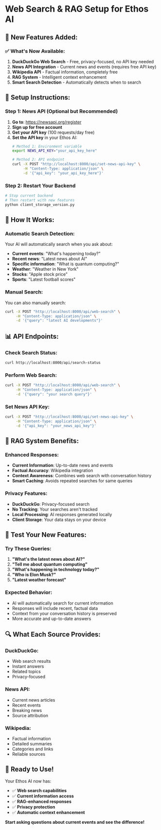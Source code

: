 # Web Search & RAG Setup for Ethos AI

## 🚀 **New Features Added:**

### ✅ **What's Now Available:**
1. **DuckDuckGo Web Search** - Free, privacy-focused, no API key needed
2. **News API Integration** - Current news and events (requires free API key)
3. **Wikipedia API** - Factual information, completely free
4. **RAG System** - Intelligent context enhancement
5. **Smart Search Detection** - Automatically detects when to search

## 🔧 **Setup Instructions:**

### **Step 1: News API (Optional but Recommended)**
1. **Go to**: https://newsapi.org/register
2. **Sign up for free account**
3. **Get your API key** (100 requests/day free)
4. **Set the API key** in your Ethos AI:
   ```bash
   # Method 1: Environment variable
   export NEWS_API_KEY="your_api_key_here"
   
   # Method 2: API endpoint
   curl -X POST "http://localhost:8000/api/set-news-api-key" \
        -H "Content-Type: application/json" \
        -d '{"api_key": "your_api_key_here"}'
   ```

### **Step 2: Restart Your Backend**
```bash
# Stop current backend
# Then restart with new features
python client_storage_version.py
```

## 🎯 **How It Works:**

### **Automatic Search Detection:**
Your AI will automatically search when you ask about:
- **Current events**: "What's happening today?"
- **Recent news**: "Latest news about AI"
- **Specific information**: "What is quantum computing?"
- **Weather**: "Weather in New York"
- **Stocks**: "Apple stock price"
- **Sports**: "Latest football scores"

### **Manual Search:**
You can also manually search:
```bash
curl -X POST "http://localhost:8000/api/web-search" \
     -H "Content-Type: application/json" \
     -d '{"query": "latest AI developments"}'
```

## 📊 **API Endpoints:**

### **Check Search Status:**
```bash
curl http://localhost:8000/api/search-status
```

### **Perform Web Search:**
```bash
curl -X POST "http://localhost:8000/api/web-search" \
     -H "Content-Type: application/json" \
     -d '{"query": "your search query"}'
```

### **Set News API Key:**
```bash
curl -X POST "http://localhost:8000/api/set-news-api-key" \
     -H "Content-Type: application/json" \
     -d '{"api_key": "your_news_api_key"}'
```

## 🧠 **RAG System Benefits:**

### **Enhanced Responses:**
- **Current Information**: Up-to-date news and events
- **Factual Accuracy**: Wikipedia integration
- **Context Awareness**: Combines web search with conversation history
- **Smart Caching**: Avoids repeated searches for same queries

### **Privacy Features:**
- **DuckDuckGo**: Privacy-focused search
- **No Tracking**: Your searches aren't tracked
- **Local Processing**: AI responses generated locally
- **Client Storage**: Your data stays on your device

## 🎉 **Test Your New Features:**

### **Try These Queries:**
1. **"What's the latest news about AI?"**
2. **"Tell me about quantum computing"**
3. **"What's happening in technology today?"**
4. **"Who is Elon Musk?"**
5. **"Latest weather forecast"**

### **Expected Behavior:**
- AI will automatically search for current information
- Responses will include recent, factual data
- Context from your conversation history is preserved
- More accurate and up-to-date answers

## 🔍 **What Each Source Provides:**

### **DuckDuckGo:**
- Web search results
- Instant answers
- Related topics
- Privacy-focused

### **News API:**
- Current news articles
- Recent events
- Breaking news
- Source attribution

### **Wikipedia:**
- Factual information
- Detailed summaries
- Categories and links
- Reliable sources

## 🚀 **Ready to Use!**

Your Ethos AI now has:
- ✅ **Web search capabilities**
- ✅ **Current information access**
- ✅ **RAG-enhanced responses**
- ✅ **Privacy protection**
- ✅ **Automatic context enhancement**

**Start asking questions about current events and see the difference!**
